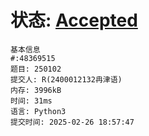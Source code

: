 # 状态: [Accepted](http://xzmdsa.openjudge.cn/2025python/solution/48369515/)

```
基本信息
#:48369515
题目: 250102
提交人: R(2400012132冉津语)
内存: 3996kB
时间: 31ms
语言: Python3
提交时间: 2025-02-26 18:57:47
```